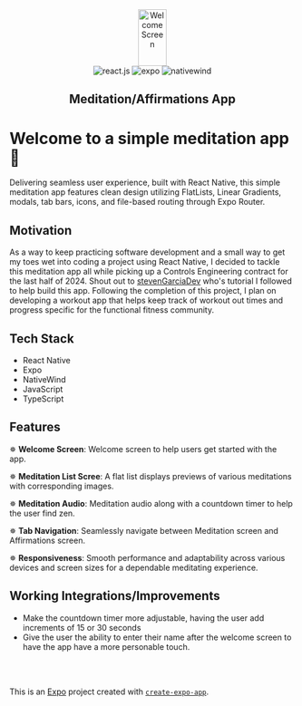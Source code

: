 <div align="center">
   <div>
      <img src="/assets/readMe-images/Meditation-App-Recording.gif.png" alt="Welcome Screen" width="50px" height="100px"/>
   </div>
   <div>
      <img src="https://img.shields.io/badge/-React_Native-black?style=for-the-badge&logoColor=white&logo=react&color=61DAFB" alt="react.js" />
      <img src="https://img.shields.io/badge/-expo-black?style=for-the-badge&logoColor=white&logo=expo&color=FD366E" alt="expo" />
      <img src="https://img.shields.io/badge/NativeWind-black?style=for-the-badge&logoColor=white&logo=tailwindcss&color=06B6D4" alt="nativewind" />
   </div>

   <h2 align="center">
      Meditation/Affirmations App
   </h2>
</div>

# Welcome to a simple meditation app 👋

Delivering seamless user experience, built with React Native, this simple meditation app features clean design utilizing FlatLists, Linear Gradients, modals, tab bars, icons, and file-based routing through Expo Router.

## Motivation

As a way to keep practicing software development and a small way to get my toes wet into coding a project using React Native, I decided to tackle this meditation app all while picking up a Controls Engineering contract for the last half of 2024. Shout out to [stevenGarciaDev](https://github.com/stevenGarciaDev/simple-meditation-app-expo-react-native) who's tutorial I followed to help build this app. Following the completion of this project, I plan on developing a workout app that helps keep track of workout out times and progress specific for the functional fitness community.

## Tech Stack

- React Native
- Expo
- NativeWind
- JavaScript
- TypeScript

## Features

✵ **Welcome Screen**: Welcome screen to help users get started with the app.

✵ **Meditation List Scree**: A flat list displays previews of various meditations with corresponding images.

✵ **Meditation Audio**: Meditation audio along with a countdown timer to help the user find zen.

✵ **Tab Navigation**: Seamlessly navigate between Meditation screen and Affirmations screen.

✵ **Responsiveness**: Smooth performance and adaptability across various devices and screen sizes for a dependable meditating experience.

## Working Integrations/Improvements

- Make the countdown timer more adjustable, having the user add increments of 15 or 30 seconds
- Give the user the ability to enter their name after the welcome screen to have the app have a more personable touch.

<br/>
<br/>

This is an [Expo](https://expo.dev) project created with [`create-expo-app`](https://www.npmjs.com/package/create-expo-app).
